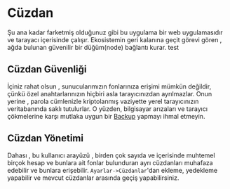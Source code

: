 # Cüzdan

Şu ana kadar farketmiş olduğunuz gibi bu uygulama bir web uygulamasıdır ve 
tarayacı içerisinde çalışır. Ekosistemin geri kalanına geçit görevi gören , ağda bulunan 
güvenilir bir düğüm(node) bağlantı kurar. test

## Cüzdan Güvenliği

İçiniz rahat olsun , sunucularımızın fonlarınıza erişimi mümkün değildir, çünkü özel 
anahtarlarınızın hiçbiri asla tarayıcınızdan ayrılmazlar. Onun yerine , parola cümlenizle 
kriptolanmış vaziyette yerel tarayıcınızın veritabanında saklı tutulurlar.
O yüzden, bilgisayar arızaları ve tarayıcı çökmelerine karşı mutlaka uygun bir 
[Backup](../introduction/backups.md) yapmayı ihmal etmeyin. 

## Cüzdan Yönetimi

Dahası , bu kullanıcı arayüzü , birden çok sayıda ve içerisinde muhtemel birçok 
hesap ve bunlara ait fonlar bulunduran ayrı cüzdanları muhafaza edebilir ve bunlara erişebilir.
`Ayarlar->Cüzdanlar`'dan ekleme, yedekleme yapabilir ve mevcut cüzdanlar arasında geçiş yapabilirsiniz.